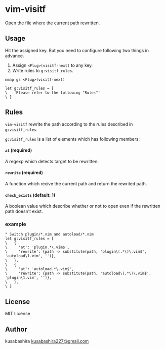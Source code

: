 vim-visitf
==========

Open the file where the current path rewritten.

Usage
-----

Hit the assigned key.
But you need to configure following two things in advance.

1. Assign `<Plug>(visitf-next)` to any key.
2. Write rules to `g:visitf_rules`.

```vim
nmap gs <Plug>(visitf-next)

let g:visitf_rules = [
\   'Please refer to the following "Rules"'
\ ]
```

Rules
-----

`vim-visitf` rewrite the path
according to the rules described in `g:visitf_rules`.

`g:visitf_rules` is a list of elements which has following members:

#### `at` (required)

A regexp which detects target to be rewritten.

#### `rewrite` (required)

A function which recive the current path and return the rewrited path.

#### `check_exists` (default: 1)

A boolean value which describe
whether or not to open even if the rewritten path doesn't exist.

### example

```vim
" Switch plugin/*.vim and autoload/*.vim
let g:visitf_rules = [
\   {
\     'at': 'plugin.*\.vim$',
\     'rewrite': {path -> substitute(path, 'plugin\(.*\)\.vim$', 'autoload\1.vim', '')},
\   },
\   {
\     'at': 'autoload.*\.vim$',
\     'rewrite': {path -> substitute(path, 'autoload\(.*\)\.vim$', 'plugin\1.vim', '')},
\   },
\ ]
```

License
-------

MIT License

Author
------

kusabashira <kusabashira227@gmail.com>
